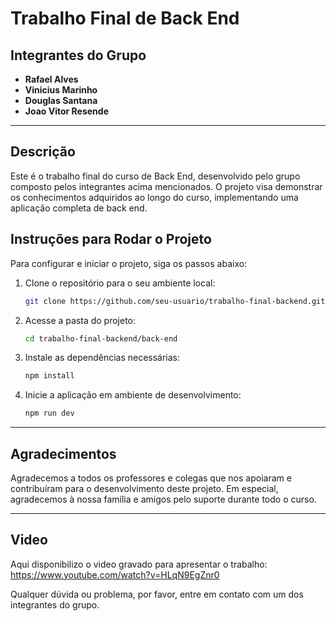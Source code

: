 # Trabalho Final de Back End

## Integrantes do Grupo

- **Rafael Alves**
- **Vinicius Marinho**
- **Douglas Santana**
- **Joao Vitor Resende**

---

## Descrição

Este é o trabalho final do curso de Back End, desenvolvido pelo grupo composto pelos integrantes acima mencionados. O projeto visa demonstrar os conhecimentos adquiridos ao longo do curso, implementando uma aplicação completa de back end.

## Instruções para Rodar o Projeto

Para configurar e iniciar o projeto, siga os passos abaixo:

1. Clone o repositório para o seu ambiente local:
    ```bash
    git clone https://github.com/seu-usuario/trabalho-final-backend.git
    ```

2. Acesse a pasta do projeto:
    ```bash
    cd trabalho-final-backend/back-end
    ```

3. Instale as dependências necessárias:
    ```bash
    npm install
    ```

4. Inicie a aplicação em ambiente de desenvolvimento:
    ```bash
    npm run dev
    ```

---

## Agradecimentos

Agradecemos a todos os professores e colegas que nos apoiaram e contribuíram para o desenvolvimento deste projeto. Em especial, agradecemos à nossa família e amigos pelo suporte durante todo o curso.

---
## Video

Aqui disponibilizo o video gravado para apresentar o trabalho: https://www.youtube.com/watch?v=HLqN9EgZnr0


Qualquer dúvida ou problema, por favor, entre em contato com um dos integrantes do grupo.
